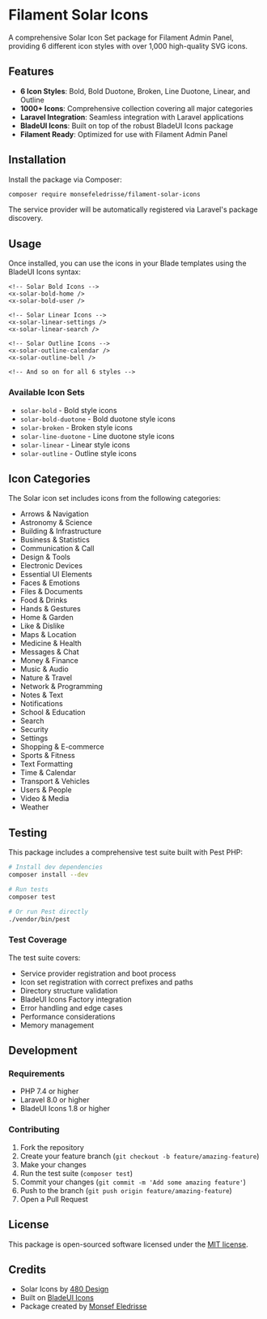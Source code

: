 # Filament Solar Icons

A comprehensive Solar Icon Set package for Filament Admin Panel, providing 6 different icon styles with over 1,000 high-quality SVG icons.

## Features

- **6 Icon Styles**: Bold, Bold Duotone, Broken, Line Duotone, Linear, and Outline
- **1000+ Icons**: Comprehensive collection covering all major categories
- **Laravel Integration**: Seamless integration with Laravel applications
- **BladeUI Icons**: Built on top of the robust BladeUI Icons package
- **Filament Ready**: Optimized for use with Filament Admin Panel

## Installation

Install the package via Composer:

```bash
composer require monsefeledrisse/filament-solar-icons
```

The service provider will be automatically registered via Laravel's package discovery.

## Usage

Once installed, you can use the icons in your Blade templates using the BladeUI Icons syntax:

```blade
<!-- Solar Bold Icons -->
<x-solar-bold-home />
<x-solar-bold-user />

<!-- Solar Linear Icons -->
<x-solar-linear-settings />
<x-solar-linear-search />

<!-- Solar Outline Icons -->
<x-solar-outline-calendar />
<x-solar-outline-bell />

<!-- And so on for all 6 styles -->
```

### Available Icon Sets

- `solar-bold` - Bold style icons
- `solar-bold-duotone` - Bold duotone style icons  
- `solar-broken` - Broken style icons
- `solar-line-duotone` - Line duotone style icons
- `solar-linear` - Linear style icons
- `solar-outline` - Outline style icons

## Icon Categories

The Solar icon set includes icons from the following categories:

- Arrows & Navigation
- Astronomy & Science
- Building & Infrastructure
- Business & Statistics
- Communication & Call
- Design & Tools
- Electronic Devices
- Essential UI Elements
- Faces & Emotions
- Files & Documents
- Food & Drinks
- Hands & Gestures
- Home & Garden
- Like & Dislike
- Maps & Location
- Medicine & Health
- Messages & Chat
- Money & Finance
- Music & Audio
- Nature & Travel
- Network & Programming
- Notes & Text
- Notifications
- School & Education
- Search
- Security
- Settings
- Shopping & E-commerce
- Sports & Fitness
- Text Formatting
- Time & Calendar
- Transport & Vehicles
- Users & People
- Video & Media
- Weather

## Testing

This package includes a comprehensive test suite built with Pest PHP:

```bash
# Install dev dependencies
composer install --dev

# Run tests
composer test

# Or run Pest directly
./vendor/bin/pest
```

### Test Coverage

The test suite covers:

- Service provider registration and boot process
- Icon set registration with correct prefixes and paths
- Directory structure validation
- BladeUI Icons Factory integration
- Error handling and edge cases
- Performance considerations
- Memory management

## Development

### Requirements

- PHP 7.4 or higher
- Laravel 8.0 or higher
- BladeUI Icons 1.8 or higher

### Contributing

1. Fork the repository
2. Create your feature branch (`git checkout -b feature/amazing-feature`)
3. Make your changes
4. Run the test suite (`composer test`)
5. Commit your changes (`git commit -m 'Add some amazing feature'`)
6. Push to the branch (`git push origin feature/amazing-feature`)
7. Open a Pull Request

## License

This package is open-sourced software licensed under the [MIT license](LICENSE).

## Credits

- Solar Icons by [480 Design](https://www.figma.com/community/file/1166831539721848736)
- Built on [BladeUI Icons](https://github.com/blade-ui-kit/blade-icons)
- Package created by [Monsef Eledrisse](https://github.com/monsefeledrisse)
